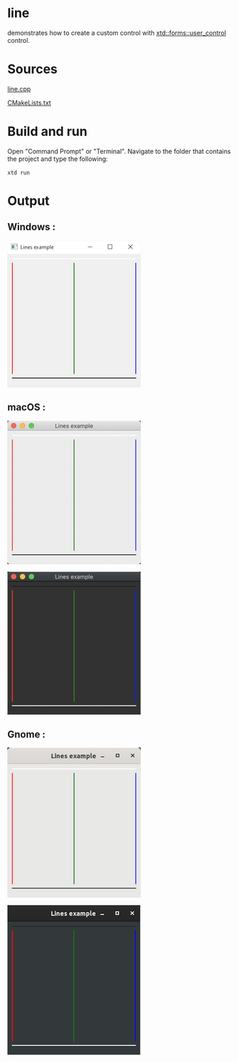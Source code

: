 # line

demonstrates how to create a custom control with [xtd::forms::user_control](../../../xtd.forms/include/xtd/forms/user_control.hpp) control.

# Sources

[line.cpp](line.cpp)

[CMakeLists.txt](CMakeLists.txt)

# Build and run

Open "Command Prompt" or "Terminal". Navigate to the folder that contains the project and type the following:

```shell
xtd run
```

# Output

## Windows :

![Screenshot](../../../docs/pictures/examples/line_w.png)

## macOS :

![Screenshot](../../../docs/pictures/examples/line_m.png)

![Screenshot](../../../docs/pictures/examples/line_md.png)

## Gnome :

![Screenshot](../../../docs/pictures/examples/line_g.png)

![Screenshot](../../../docs/pictures/examples/line_gd.png)
